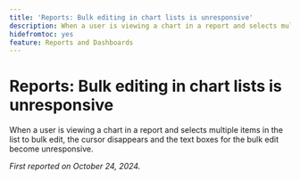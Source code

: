 ```yaml
---
title: 'Reports: Bulk editing in chart lists is unresponsive'
description: When a user is viewing a chart in a report and selects multiple items in the list to bulk edit, the cursor disappears and the text boxes for the bulk edit become unresponsive.
hidefromtoc: yes
feature: Reports and Dashboards
---
```

# Reports: Bulk editing in chart lists is unresponsive

When a user is viewing a chart in a report and selects multiple items in the list to bulk edit, the cursor disappears and the text boxes for the bulk edit become unresponsive.

_First reported on October 24, 2024._
